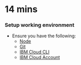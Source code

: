 # 14 mins

### Setup working environment

- Ensure you have the following:
	- [Node](https://nodejs.org/en/)
	- [Git](https://git-scm.com/downloads)
	- [IBM Cloud CLI](https://cloud.ibm.com/docs/cli/reference/ibmcloud?topic=cloud-cli-install-ibmcloud-cli&locale=en-US)
	- [IBM Cloud Account](https://cloud.ibm.com/registration)
